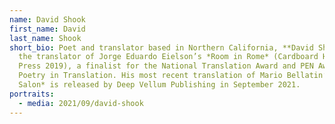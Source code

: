 ```yaml
---
name: David Shook
first_name: David
last_name: Shook
short_bio: Poet and translator based in Northern California, **David Shook** is
  the translator of Jorge Eduardo Eielson’s *Room in Rome* (Cardboard House
  Press 2019), a finalist for the National Translation Award and PEN Award for
  Poetry in Translation. His most recent translation of Mario Bellatin’s *Beauty
  Salon* is released by Deep Vellum Publishing in September 2021.
portraits:
  - media: 2021/09/david-shook
---
```

